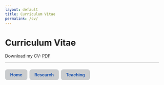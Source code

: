 ```yaml
---
layout: default
title: Curriculum Vitae
permalink: /cv/
---
```


# Curriculum Vitae

Download my CV: [PDF](/assets/Ovalle_CV_2025.pdf)

---
<!-- Navigation block -->
<nav style="margin-top: 1.5em; display: flex; flex-wrap: wrap; gap: 0.5em;">
  <a href="{{ '/home/' | relative_url }}" class="joyce-nav">Home</a>
  <a href="{{ '/research/' | relative_url }}" class="joyce-nav">Research</a>
  <a href="{{ '/teaching/' | relative_url }}" class="joyce-nav">Teaching</a>
</nav>

<style>
.joyce-nav {
  display: inline-block;
  padding: 0.55em 1.1em;
  border-radius: 8px;
  text-decoration: none;
  background: #caccce;
  font-weight: 600;
  border: 1px solid rgba(0,0,0,0.05);

  /* force text color */
  color: #0645AD !important;
}
.joyce-nav:hover {
  background: #caccce;
  color: #0645AD !important; /* keep same color on hover */
}
</style>

